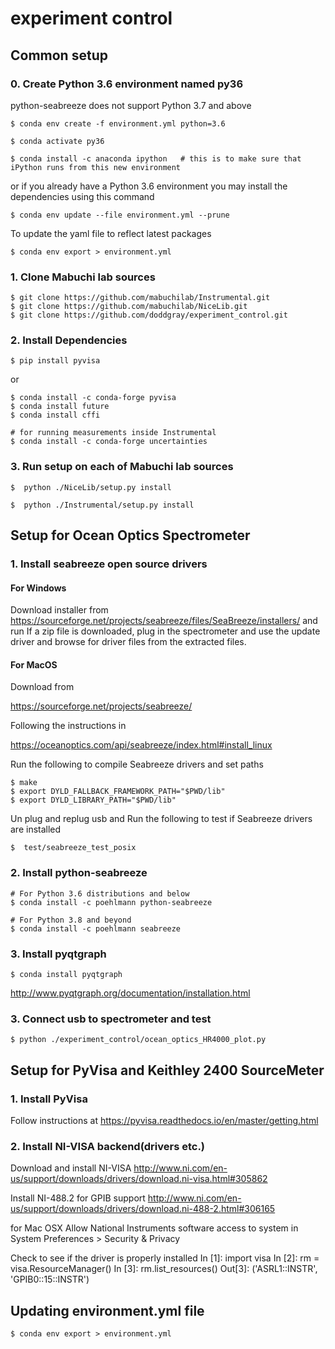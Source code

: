# experiment control

## Common setup

### 0. Create Python 3.6 environment named py36
python-seabreeze does not support Python 3.7 and above
```
$ conda env create -f environment.yml python=3.6

$ conda activate py36

$ conda install -c anaconda ipython   # this is to make sure that iPython runs from this new environment
```

or if you already have a Python 3.6 environment you may install the dependencies using this command

```
$ conda env update --file environment.yml --prune
```

To update the yaml file to reflect latest packages

```
$ conda env export > environment.yml
```


### 1. Clone Mabuchi lab sources
```
$ git clone https://github.com/mabuchilab/Instrumental.git
$ git clone https://github.com/mabuchilab/NiceLib.git
$ git clone https://github.com/doddgray/experiment_control.git
```
### 2. Install Dependencies

```
$ pip install pyvisa
```
or

```
$ conda install -c conda-forge pyvisa
$ conda install future
$ conda install cffi

# for running measurements inside Instrumental
$ conda install -c conda-forge uncertainties
```
### 3. Run setup on each of Mabuchi lab sources
```
$  python ./NiceLib/setup.py install

$  python ./Instrumental/setup.py install
```

## Setup for Ocean Optics Spectrometer
### 1. Install seabreeze open source drivers
#### For Windows
Download installer from
https://sourceforge.net/projects/seabreeze/files/SeaBreeze/installers/
and run
If a zip file is downloaded, plug in the spectrometer and use the update driver and browse for driver files from the extracted files.

#### For MacOS
Download from

https://sourceforge.net/projects/seabreeze/

Following the instructions in

https://oceanoptics.com/api/seabreeze/index.html#install_linux

Run the following to compile Seabreeze drivers and set paths
```
$ make
$ export DYLD_FALLBACK_FRAMEWORK_PATH="$PWD/lib"
$ export DYLD_LIBRARY_PATH="$PWD/lib"
```

Un plug and replug usb and Run the following to test if Seabreeze drivers are installed
```
$  test/seabreeze_test_posix
```

### 2. Install python-seabreeze
```
# For Python 3.6 distributions and below
$ conda install -c poehlmann python-seabreeze

# For Python 3.8 and beyond
$ conda install -c poehlmann seabreeze
```

### 3. Install pyqtgraph
```
$ conda install pyqtgraph
```

http://www.pyqtgraph.org/documentation/installation.html

### 3. Connect usb to spectrometer and test
```
$ python ./experiment_control/ocean_optics_HR4000_plot.py
```

## Setup for PyVisa and Keithley 2400 SourceMeter

### 1. Install PyVisa
Follow instructions at https://pyvisa.readthedocs.io/en/master/getting.html

### 2. Install NI-VISA backend(drivers etc.)

Download and install NI-VISA
http://www.ni.com/en-us/support/downloads/drivers/download.ni-visa.html#305862

Install NI-488.2 for GPIB support
http://www.ni.com/en-us/support/downloads/drivers/download.ni-488-2.html#306165

for Mac OSX
Allow National Instruments software access to system in System Preferences > Security & Privacy

Check to see if the driver is properly installed
In [1]: import visa
In [2]: rm = visa.ResourceManager()
In [3]: rm.list_resources()
Out[3]: ('ASRL1::INSTR', 'GPIB0::15::INSTR')


## Updating environment.yml file
```
$ conda env export > environment.yml
```
